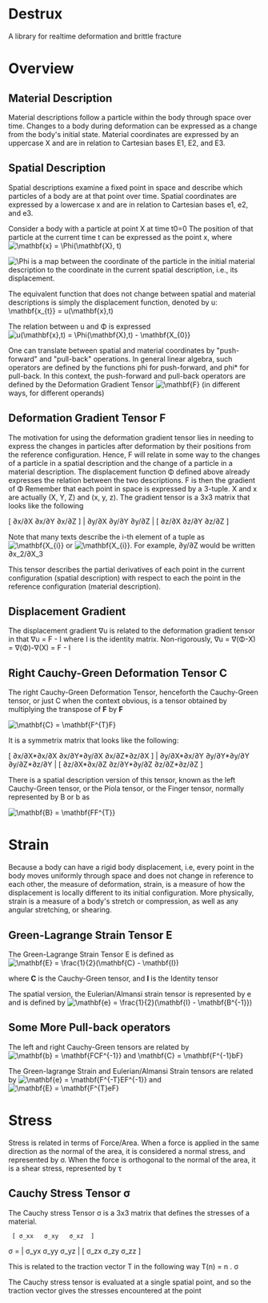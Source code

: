 # Destrux
A library for realtime deformation and brittle fracture

# Overview
## Material Description
Material descriptions follow a particle within the body through space over time.
Changes to a body during deformation can be expressed as a change from the body's initial state.
Material coordinates are expressed by an uppercase X and are in relation to Cartesian bases E1, E2, and E3.

## Spatial Description
Spatial descriptions examine a fixed point in space and describe which particles of a body are at that point over time.
Spatial coordinates are expressed by a lowercase x and are in relation to Cartesian bases e1, e2, and e3. 

Consider a body with a particle at point X at time t0=0
The position of that particle at the current time t can be expressed as the point x, where 
![\mathbf{x} = \Phi(\mathbf{X}, t)](https://render.githubusercontent.com/render/math?math=%5Cmathbf%7Bx%7D%20%3D%20%5CPhi(%5Cmathbf%7BX%7D%2C%20t))

![\Phi](https://render.githubusercontent.com/render/math?math=%5CPhi) is a map between the coordinate of the particle in the initial material description to the coordinate in the current spatial 
description, i.e., its displacement.

The equivalent function that does not change between spatial and material descriptions is simply the displacement function, denoted by u:
\mathbf{x_{t}} = u(\mathbf{x},t)

The relation between u and Φ is expressed
![u(\mathbf{x},t) = \Phi(\mathbf{X},t) - \mathbf{X_{0}}](https://render.githubusercontent.com/render/math?math=u(%5Cmathbf%7Bx%7D%2Ct)%20%3D%20%5CPhi(%5Cmathbf%7BX%7D%2Ct)%20-%20%5Cmathbf%7BX_%7B0%7D%7D)

One can translate between spatial and material coordinates by "push-forward" and "pull-back" operations. In general linear algebra, such operators are defined by the functions phi for push-forward, and phi* for pull-back. In this context, the push-forward and pull-back operators are defined by the Deformation Gradient Tensor ![\mathbf{F}](https://render.githubusercontent.com/render/math?math=%5Cmathbf%7BF%7D) (in different ways, for different operands)

## Deformation Gradient Tensor F
The motivation for using the deformation gradient tensor lies in needing to express the changes in particles after deformation by their positions 
from the reference configuration. Hence, F will relate in some way to the changes of a particle in a spatial description and the change of a particle
in a material description. The displacement function Φ defined above already expresses the relation between the two descriptions. 
F is then the gradient of Φ
Remember that each point in space is expressed by a 3-tuple. X and x are actually (X, Y, Z) and (x, y, z). 
The gradient tensor is a 3x3 matrix that looks like the following


[  ∂x/∂X  ∂x/∂Y  ∂x/∂Z  ]
|  ∂y/∂X  ∂y/∂Y  ∂y/∂Z  |
[  ∂z/∂X  ∂z/∂Y  ∂z/∂Z  ]

Note that many texts describe the i-th element of a tuple as ![\mathbf{X_{i}}](https://render.githubusercontent.com/render/math?math=%5Cmathbf%7BX_%7Bi%7D%7D) or ![\mathbf{X_{i}}](https://render.githubusercontent.com/render/math?math=%5Cmathbf%7Bx_%7Bi%7D%7D). For example, ∂y/∂Z would be written ∂x_2/∂X_3

This tensor describes the partial derivatives of each point in the current configuration (spatial description) with respect to each the point in the reference
configuration (material description).

## Displacement Gradient 
The displacement gradient ∇u is related to the deformation gradient tensor in that 
∇u = F - I
where I is the identity matrix.
Non-rigorously, ∇u = ∇(Φ-X) = ∇(Φ)-∇(X) = F - I

## Right Cauchy-Green Deformation Tensor **C**
The right Cauchy-Green Deformation Tensor, henceforth the Cauchy-Green tensor, or just C when the context obvious, is a tensor obtained by multiplying the transpose of **F** by **F**

![\mathbf{C} = \mathbf{F^{T}F}](https://render.githubusercontent.com/render/math?math=%5Cmathbf%7BC%7D%20%3D%20%5Cmathbf%7BF%5E%7BT%7DF%7D)

It is a symmetrix matrix that looks like the following:

[  ∂x/∂X*∂x/∂X  ∂x/∂Y*∂y/∂X  ∂x/∂Z*∂z/∂X  ]
|  ∂y/∂X*∂x/∂Y  ∂y/∂Y*∂y/∂Y  ∂y/∂Z*∂z/∂Y  |
[  ∂z/∂X*∂x/∂Z  ∂z/∂Y*∂y/∂Z  ∂z/∂Z*∂z/∂Z  ]

There is a spatial description version of this tensor, known as the left Cauchy-Green tensor, or the Piola tensor, or the Finger tensor, normally represented by B or b as

![\mathbf{B} = \mathbf{FF^{T}}](https://render.githubusercontent.com/render/math?math=%5Cmathbf%7BB%7D%20%3D%20%5Cmathbf%7BFF%5E%7BT%7D%7D)

# Strain
Because a body can have a rigid body displacement, i.e, every point in the body moves uniformly through space and does not change in reference to each other, 
the measure of deformation, strain, is a measure of how the displacement is locally different to its initial configuration. More physically, strain is a 
measure of a body's stretch or compression, as well as any angular stretching, or shearing.



## Green-Lagrange Strain Tensor E
The Green-Lagrange Strain Tensor E is defined as 
![\mathbf{E} = \frac{1}{2}(\mathbf{C} - \mathbf{I})](https://render.githubusercontent.com/render/math?math=%5Cmathbf%7BE%7D%20%3D%20%5Cfrac%7B1%7D%7B2%7D(%5Cmathbf%7BC%7D%20-%20%5Cmathbf%7BI%7D))

where **C** is the Cauchy-Green tensor, and **I** is the Identity tensor

The spatial version, the Eulerian/Almansi strain tensor is represented by e and is defined by
![\mathbf{e} = \frac{1}{2}(\mathbf{I} - \mathbf{B^{-1}}) ](https://render.githubusercontent.com/render/math?math=%5Cmathbf%7Be%7D%20%3D%20%5Cfrac%7B1%7D%7B2%7D(%5Cmathbf%7BI%7D%20-%20%5Cmathbf%7BB%5E%7B-1%7D%7D)%20)

## Some More Pull-back operators
The left and right Cauchy-Green tensors are related by
![\mathbf{b} = \mathbf{FCF^{-1}}](https://render.githubusercontent.com/render/math?math=%5Cmathbf%7Bb%7D%20%3D%20%5Cmathbf%7BFCF%5E%7B-1%7D%7D)    and
\mathbf{C} = \mathbf{F^{-1}bF}

The Green-lagrange Strain and Eulerian/Almansi Strain tensors are related by
![\mathbf{e} = \mathbf{F^{-T}EF^{-1}}](https://render.githubusercontent.com/render/math?math=%5Cmathbf%7Be%7D%20%3D%20%5Cmathbf%7BF%5E%7B-T%7DEF%5E%7B-1%7D%7D)     and
![\mathbf{E} = \mathbf{F^{T}eF}](https://render.githubusercontent.com/render/math?math=%5Cmathbf%7BE%7D%20%3D%20%5Cmathbf%7BF%5E%7BT%7DeF%7D)

# Stress
Stress is related in terms of Force/Area. When a force is applied in the same direction as the normal of the area, it is considered a normal stress, and
represented by σ. When the force is orthogonal to the normal of the area, it is a shear stress, represented by τ

## Cauchy Stress Tensor σ
The Cauchy stress Tensor σ is a 3x3 matrix that defines the stresses of a material.

     [ σ_xx   σ_xy   σ_xz  ]
σ =  | σ_yx   σ_yy   σ_yz  |
     [ σ_zx   σ_zy   σ_zz  ]

This is related to the traction vector T in the following way
T(n) =  n . σ

The Cauchy stress tensor is evaluated at a single spatial point, and so the traction vector gives the stresses encountered at the point 

